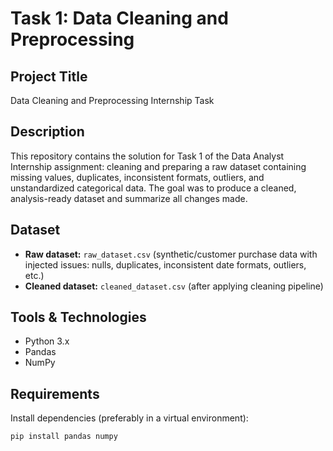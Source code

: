 # Task 1: Data Cleaning and Preprocessing

## Project Title
Data Cleaning and Preprocessing Internship Task

## Description
This repository contains the solution for Task 1 of the Data Analyst Internship assignment: cleaning and preparing a raw dataset containing missing values, duplicates, inconsistent formats, outliers, and unstandardized categorical data. The goal was to produce a cleaned, analysis-ready dataset and summarize all changes made.

## Dataset
- **Raw dataset:** `raw_dataset.csv` (synthetic/customer purchase data with injected issues: nulls, duplicates, inconsistent date formats, outliers, etc.)
- **Cleaned dataset:** `cleaned_dataset.csv` (after applying cleaning pipeline)

## Tools & Technologies
- Python 3.x  
- Pandas  
- NumPy  

## Requirements
Install dependencies (preferably in a virtual environment):
```bash
pip install pandas numpy
